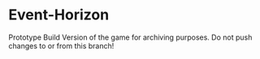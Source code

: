 # Event-Horizon
Prototype Build Version of the game for archiving purposes. Do not push changes to or from this branch!
